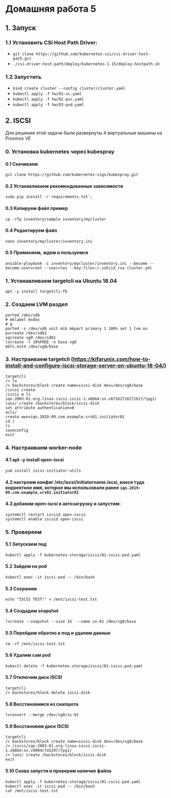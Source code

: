 
# Домашняя работа 5 

## 1. Запуск
### 1.1 Установить CSI Host Path Driver:
  - `git clone https://github.com/kubernetes-csi/csi-driver-host-path.git`
  - `./csi-driver-host-path/deploy/kubernetes-1.15/deploy-hostpath.sh`

### 1.2 Запустить
  - `kind create cluster --config cluster/cluster.yaml`
  - `kubectl apply -f hw/01-sc.yaml`
  - `kubectl apply -f hw/02-pvc.yaml`
  - `kubectl apply -f hw/03-pod.yaml`


## 2. ISCSI
Для решения этой задачи были развернуты 4 виртуальные машины на Proxmox VE

### 0. Установка kubernetes через kubespray
#### 0.1 Скачиваем
```
git clone https://github.com/kubernetes-sigs/kubespray.git
```

#### 0.2 Устанавливаем рекомендованные зависимости
```
sudo pip install -r requirements.txt`;
```

#### 0.3 Копируем файл пример
```
cp -rfp inventory/sample inventory/mycluster
```

#### 0.4 Редактируем файл
```
nano inventory/mycluster/inventory.ini
```
#### 0.5 Применяем, ждем и пользуемся
```
ansible-playbook -i inventory/mycluster/inventory.ini --become --become-user=root --user=lex --key-file=~/.ssh/id_rsa cluster.yml 
```

### 1. Устанавливаем targetcli на Ubuntu 18.04
```
apt -y install targetcli-fb
```

### 2. Создаем LVM раздел
```
parted /dev/sdb
# mklabel msdos
# q
parted -s /dev/sdb unit mib mkpart primary 1 100% set 1 lvm on
pvcreate /dev/sdb1
vgcreate vg0 /dev/sdb1
lvcreate -l 10%FREE -n base vg0
mkfs.ext4 /dev/vg0/base
```

### 3. Настраиваем targetcli (https://kifarunix.com/how-to-install-and-configure-iscsi-storage-server-on-ubuntu-18-04/)
```
targetcli
/> ls
/> backstores/block create name=iscsi-disk dev=/dev/vg0/base
/iscsi create
/iscsi и ls 
iqn.2003-01.org.linux-iscsi.iscsi-1.x8664:sn.c67162716271617/tpg1/
luns/ create /backstores/block/iscsi-disk
set attribute authentication=0
acls/
create wwn=iqn.2019-09.com.example.srv01.initiator01
cd / 
ls 
saveconfig
exit
```
            
### 4. Настраиваем worker-node
#### 4.1 apt -y install open-iscsi
```
yum install iscsi-initiator-utils
```

#### 4.2 настроим конфиг /etc/iscsi/initiatorname.iscsi, внеся туда корректное имя, которое мы использовали ранее `iqn.2019-09.com.example.srv01.initiator01`

#### 4.3 добавим open-iscsi в автозагрузку и запустим:
```
systemctl restart iscsid open-iscsi
systemctl enable iscsid open-iscsi
```

### 5. Проверяем
#### 5.1 Запускаем под
```
kubectl apply -f kubernetes-storage/iscsi/01-iscsi-pod.yaml
```

#### 5.2 Зайдем на pod
```
kubectl exec -it iscsi-pod -- /bin/bash
```
        
#### 5.3 Сохраним
```
echo "ISCSI TEST!" > /mnt/iscsi-test.txt
```

#### 5.4 Создадим snapshot
```
lvcreate --snapshot --size 1G  --name ss-01 /dev/vg0/base
```

#### 5.5 Перейдем обратно в под и удалим данные
```
rm -rf /mnt/iscsi-test.txt
```

#### 5.6 Удалим сам pod
```
kubectl delete -f kubernetes-storage/iscsi/01-iscsi-pod.yaml
```
        
#### 5.7 Отключим диск ISCSI
```
targetcli 
/> backstores/block delete iscsi-disk 
```
        
#### 5.8 Восстановимся из снапшота 
```
lvconvert --merge /dev/vg0/ss-01
```

#### 5.9 Восстановим диск ISCSI
```
targetcli
/> backstores/block create name=iscsi-disk dev=/dev/vg0/base
/> /iscsi/iqn.2003-01.org.linux-iscsi.iscsi-1.x8664:sn.c0904cfa5297/tpg1/
/> luns/ create /backstores/block/iscsi-disk
exit
```

#### 5.10 Снова запусти и проверим наличие файла
```
kubectl apply -f kubernetes-storage/iscsi/01-iscsi-pod.yaml
kubectl exec -it iscsi-pod -- /bin/bash
cat /mnt/iscsi-test.txt
```